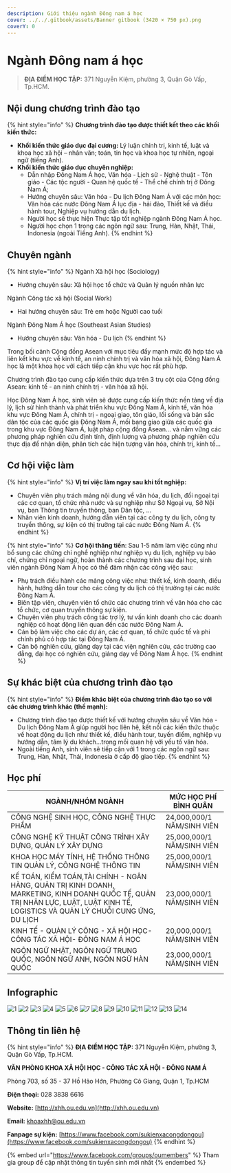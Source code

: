 ```yaml
---
description: Giới thiệu ngành Đông nam á học
cover: ../../.gitbook/assets/Banner gitbook (3420 × 750 px).png
coverY: 0
---
```


# Ngành Đông nam á học

> **ĐỊA ĐIỂM HỌC TẬP:** 371 Nguyễn Kiệm, phường 3, Quận Gò Vấp, Tp.HCM.

## Nội dung chương trình đào tạo

{% hint style="info" %}
**Chương trình đào tạo được thiết kết theo các khối kiến thức:**

* **Khối kiến thức giáo dục đại cương:** Lý luận chính trị, kinh tế, luật và khoa học xã hội – nhân văn; toán, tin học và khoa học tự nhiên, ngoại ngữ (tiếng Anh).
* **Khối kiến thức giáo dục chuyên nghiệp:**
  * Dẫn nhập Đông Nam Á học, Văn hóa - Lịch sử - Nghệ thuật - Tôn giáo - Các tộc người - Quan hệ quốc tế - Thể chế chính trị ở Đông Nam Á;
  * Hướng chuyên sâu: Văn hóa - Du lịch Đông Nam Á với các môn học: Văn hóa các nước Đông Nam Á lục địa - hải đảo, Thiết kế và điều hành tour, Nghiệp vụ hướng dẫn du lịch.
  * Người học sẽ thực hiện Thực tập tốt nghiệp ngành Đông Nam Á học.
  * Người học chọn 1 trong các ngôn ngữ sau: Trung, Hàn, Nhật, Thái, Indonesia (ngoài Tiếng Anh).
{% endhint %}

## Chuyên ngành

{% hint style="info" %}
Ngành Xã hội học (Sociology)

* Hướng chuyên sâu: Xã hội học tổ chức và Quản lý nguồn nhân lực

Ngành Công tác xã hội (Social Work)

* Hai hướng chuyên sâu: Trẻ em hoặc Người cao tuổi

Ngành Đông Nam Á học (Southeast Asian Studies)

* Hướng chuyên sâu: Văn hóa - Du lịch
{% endhint %}

Trong bối cảnh Cộng đồng Asean với mục tiêu đẩy mạnh mức độ hợp tác và liên kết khu vực về kinh tế, an ninh chính trị và văn hóa xã hội, Đông Nam Á học là một khoa học với cách tiếp cận khu vực học rất phù hợp.

Chương trình đào tạo cung cấp kiến thức dựa trên 3 trụ cột của Cộng đồng Asean: kinh tế - an ninh chính trị - văn hóa xã hội.

Học Đông Nam Á học, sinh viên sẽ được cung cấp kiến thức nền tảng về địa lý, lịch sử hình thành và phát triển khu vực Đông Nam Á, kinh tế, văn hóa khu vực Đông Nam Á, chính trị - ngoại giao, tôn giáo, lối sống và bản sắc dân tộc của các quốc gia Đông Nam Á, mối bang giao giữa các quốc gia trong khu vực Đông Nam Á, luật pháp cộng đồng Asean… và nắm vững các phương pháp nghiên cứu định tính, định lượng và phương pháp nghiên cứu thực địa để nhận diện, phân tích các hiện tượng văn hóa, chính trị, kinh tế…

## Cơ hội việc làm

{% hint style="info" %}
**Vị trí việc làm ngay sau khi tốt nghiệp:**

* Chuyên viên phụ trách mảng nội dung về văn hóa, du lịch, đối ngoại tại các cơ quan, tổ chức nhà nước và sự nghiệp như Sở Ngoại vụ, Sở Nội vụ, ban Thông tin truyền thông, ban Dân tộc, …
* Nhân viên kinh doanh, hướng dẫn viên tại các công ty du lịch, công ty truyền thông, sự kiện có thị trường tại các nước Đông Nam Á.
{% endhint %}

{% hint style="info" %}
**Cơ hội thăng tiến**: Sau 1-5 năm làm việc cũng như bổ sung các chứng chỉ nghề nghiệp như nghiệp vụ du lịch, nghiệp vụ báo chí, chứng chỉ ngoại ngữ, hoàn thành các chương trình sau đại học, sinh viên ngành Đông Nam Á học có thể đảm nhận các công việc sau:

* Phụ trách điều hành các mảng công việc như: thiết kế, kinh doanh, điều hành, hướng dẫn tour cho các công ty du lịch có thị trường tại các nước Đông Nam Á.
* Biên tập viên, chuyên viên tổ chức các chương trình về văn hóa cho các tổ chức, cơ quan truyền thông sự kiện.
* Chuyên viên phụ trách công tác trợ lý, tư vấn kinh doanh cho các doanh nghiệp có hoạt động liên quan đến các nước Đông Nam Á.
* Cán bộ làm việc cho các dự án, các cơ quan, tổ chức quốc tế và phi chính phủ có hợp tác tại Đông Nam Á.
* Cán bộ nghiên cứu, giảng dạy tại các viện nghiên cứu, các trường cao đẳng, đại học có nghiên cứu, giảng dạy về Đông Nam Á học.
{% endhint %}

## Sự khác biệt của chương trình đào tạo

{% hint style="info" %}
**Điểm khác biệt của chương trình đào tạo so với các chương trình khác (thế mạnh):**

* Chương trình đào tạo được thiết kế với hướng chuyên sâu về Văn hóa - Du lịch Đông Nam Á giúp người học liên hệ, kết nối các kiến thức thuộc về hoạt động du lịch như thiết kế, điều hành tour, tuyến điểm, nghiệp vụ hướng dẫn, tâm lý du khách…trong mối quan hệ với yếu tố văn hóa.
* Ngoài tiếng Anh, sinh viên sẽ tiếp cận với 1 trong các ngôn ngữ sau: Trung, Hàn, Nhật, Thái, Indonesia ở cấp độ giao tiếp.
{% endhint %}

## Học phí

| NGÀNH/NHÓM NGÀNH                                                                                                                                                                  | MỨC HỌC PHÍ BÌNH QUÂN      |
| --------------------------------------------------------------------------------------------------------------------------------------------------------------------------------- | -------------------------- |
| CÔNG NGHỆ SINH HỌC, CÔNG NGHỆ THỰC PHẨM                                                                                                                                           | 24,000,000/1 NĂM/SINH VIÊN |
| CÔNG NGHỆ KỸ THUẬT CÔNG TRÌNH XÂY DỰNG, QUẢN LÝ XÂY DỰNG                                                                                                                          | 25,000,000/1 NĂM/SINH VIÊN |
| KHOA HỌC MÁY TÍNH, HỆ THỐNG THÔNG TIN QUẢN LÝ, CÔNG NGHỆ THÔNG TIN                                                                                                                | 25,000,000/1 NĂM/SINH VIÊN |
| KẾ TOÁN, KIỂM TOÁN,TÀI CHÍNH - NGÂN HÀNG, QUẢN TRỊ KINH DOANH, MARKETING, KINH DOANH QUỐC TẾ, QUẢN TRỊ NHÂN LỰC, LUẬT, LUẬT KINH TẾ, LOGISTICS VÀ QUẢN LÝ CHUỖI CUNG ỨNG, DU LỊCH | 23,000,000/1 NĂM/SINH VIÊN |
| KINH TẾ - QUẢN LÝ CÔNG - XÃ HỘI HỌC- CÔNG TÁC XÃ HỘI- ĐÔNG NAM Á HỌC                                                                                                              | 20,000,000/1 NĂM/SINH VIÊN |
| NGÔN NGỮ NHẬT, NGÔN NGỮ TRUNG QUỐC, NGÔN NGỮ ANH, NGÔN NGỮ HÀN QUỐC                                                                                                               | 23,000,000/1 NĂM/SINH VIÊN |

## Infographic

![1](<../../.gitbook/assets/1 - tiêu đề (1).png>) ![2](<../../.gitbook/assets/2 - giới thiệu chung (12).png>) ![3](<../../.gitbook/assets/3 - đầu ra - việc làm (3).png>) ![4](<../../.gitbook/assets/4 - việc làm 1 (1).png>) ![5](<../../.gitbook/assets/5 - việc làm 2.png>) ![6](<../../.gitbook/assets/6 - ngành - chuyên ngành (1).png>) ![7](<../../.gitbook/assets/7 - chuyên ngành 1.png>) ![8](<../../.gitbook/assets/8 - chuyên ngành 2.png>) ![9](<../../.gitbook/assets/9 - chuyên ngành 2.png>) ![10](<../../.gitbook/assets/10 - ngành - chuyên ngành (1).png>) ![11](<../../.gitbook/assets/11 - chương trình 1.png>) ![12](<../../.gitbook/assets/13 - học phí (2).png>) ![13](<../../.gitbook/assets/14 - học phí (3).png>) ![14](<../../.gitbook/assets/15 - liên hệ (2).png>)

## Thông tin liên hệ

{% hint style="info" %}
**ĐỊA ĐIỂM HỌC TẬP:** 371 Nguyễn Kiệm, phường 3, Quận Gò Vấp, Tp.HCM.

**VĂN PHÒNG KHOA XÃ HỘI HỌC - CÔNG TÁC XÃ HỘI - ĐÔNG NAM Á**

Phòng 703, số 35 - 37 Hồ Hảo Hớn, Phường Cô Giang, Quận 1, Tp.HCM

**Điện thoại:** 028 3838 6616

**Website:** [http://xhh.ou.edu.vn](http://xhh.ou.edu.vn)

**Email:** [khoaxhh@ou.edu.vn](mailto:khoaxhh@ou.edu.vn)

**Fanpage sự kiện:** [https://www.facebook.com/sukienxacongdongou](https://www.facebook.com/sukienxacongdongou)
{% endhint %}

{% embed url="https://www.facebook.com/groups/oumembers" %}
Tham gia group để cập nhật thông tin tuyển sinh mới nhất
{% endembed %}
